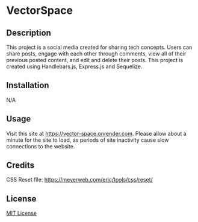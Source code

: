 # VectorSpace

## Description

This project is a social media created for sharing tech concepts. Users can share posts, engage with each other through comments, view all of their previous posted content, and edit and delete their posts. This project is created using Handlebars.js, Express.js and Sequelize.

## Installation

N/A

## Usage

Visit this site at https://vector-space.onrender.com. Please allow about a minute for the site to load, as periods of site inactivity cause slow connections to the website.

## Credits

CSS Reset file: https://meyerweb.com/eric/tools/css/reset/

## License

[MIT License](https://opensource.org/license/mit)
